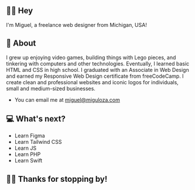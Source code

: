 ## 👋🏽 Hey 
I'm Miguel, a freelance web designer from Michigan, USA!

## 🤔 About 
I grew up enjoying video games, building things with Lego pieces, and tinkering with computers and other technologies. Eventually, I learned basic HTML and CSS in high school. I graduated with an Associate in Web Design and earned my Responsive Web Design certificate from freeCodeCamp. I create clean and professional websites and iconic logos for individuals, small and medium-sized businesses.
- You can email me at [miguel@miguloza.com](mailto:miguel@miguloza.com)

## 💻 What's next? 
- Learn Figma
- Learn Tailwind CSS
- Learn JS
- Learn PHP
- Learn Swift

## ✌🏽 Thanks for stopping by!

<!-- **migu-loza/migu-loza** is a ✨ _special_ ✨ repository because its `README.md` (this file) appears on your GitHub profile. -->
